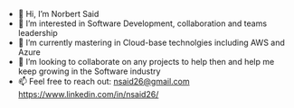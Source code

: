 - 👋 Hi, I’m Norbert Said
- 👀 I’m interested in Software Development, collaboration and teams leadership
- 🌱 I’m currently mastering in Cloud-base technolgies including AWS and Azure
- 💞️ I’m looking to collaborate on any projects to help then and help me keep growing in the Software industry
- 📫 Feel free to reach out:
  nsaid26@gmail.com
  https://www.linkedin.com/in/nsaid26/

<!---
nsaid26/nsaid26 is a ✨ special ✨ repository because its `README.md` (this file) appears on your GitHub profile.
You can click the Preview link to take a look at your changes.
--->

